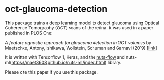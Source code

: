 # oct-glaucoma-detection
This package trains a deep learning model to detect glaucoma using Optical Coherence Tomography (OCT) scans of the retina. It was used in a paper published in PLOS One:

_A feature agnostic approach for glaucoma detection in OCT volumes_ by Maetschke, Antony, Ishikawa, Wollstein, Schuman and Garnavi (2019) [[link](https://journals.plos.org/plosone/article?id=10.1371/journal.pone.0219126)]

It is written with Tensorflow 1, Keras, and the [nuts-flow](https://maet3608.github.io/nuts-flow/) and nuts-ml(https://maet3608.github.io/nuts-ml/index.html) library.

Please cite this paper if you use this package.
